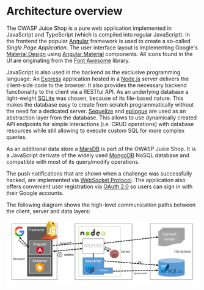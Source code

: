 # Architecture overview

The OWASP Juice Shop is a pure web application implemented in
JavaScript and TypeScript (which is compiled into regular JavaScript). In the frontend the popular
[Angular](https://angular.io/) framework is used to create a
so-called _Single Page Application_. The user interface layout is
implementing Google's [Material Design](https://material.io/) using
[Angular Material](https://material.angular.io/) components. All icons
found in the UI are originating from the [Font Awesome](https://fontawesome.com)
library.

JavaScript is also used in the backend as the exclusive programming
language: An [Express](http://expressjs.com) application hosted in a
[Node.js](https://nodejs.org) server delivers the client-side code to
the browser. It also provides the necessary backend functionality to the
client via a RESTful API. As an underlying database a light-weight
[SQLite](https://www.sqlite.org) was chosen, because of its file-based
nature. This makes the database easy to create from scratch
programmatically without the need for a dedicated server.
[Sequelize](http://docs.sequelizejs.com) and
[epilogue](https://github.com/dchester/epilogue) are used as an
abstraction layer from the database. This allows to use dynamically
created API endpoints for simple interactions (i.e. CRUD operations)
with database resources while still allowing to execute custom SQL for
more complex queries.

As an additional data store a [MarsDB](https://github.com/c58/marsdb)
is part of the OWASP Juice Shop. It is a
JavaScript derivate of the widely used
[MongoDB](https://www.mongodb.com) NoSQL database and compatible with
most of its query/modify operations.

The push notifications that are shown when a challenge was successfully
hacked, are implemented via
[WebSocket Protocol](https://tools.ietf.org/html/rfc6455). The
application also offers convenient user registration via
[OAuth 2.0](https://oauth.net/2/) so users can sign in with their Google
accounts.

The following diagram shows the high-level communication paths between
the client, server and data layers:

![Architecture overview diagram](img/architecture-diagram.png)

